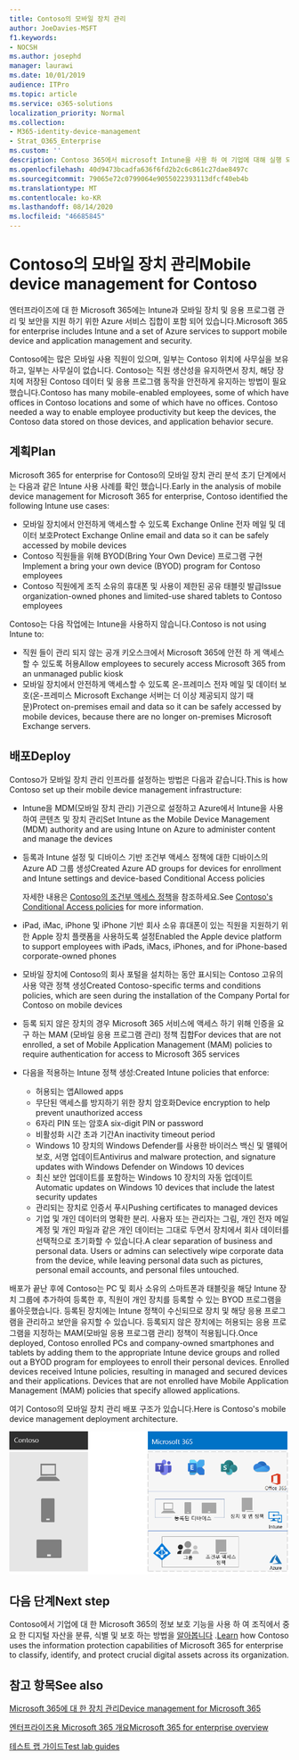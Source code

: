 ```yaml
---
title: Contoso의 모바일 장치 관리
author: JoeDavies-MSFT
f1.keywords:
- NOCSH
ms.author: josephd
manager: laurawi
ms.date: 10/01/2019
audience: ITPro
ms.topic: article
ms.service: o365-solutions
localization_priority: Normal
ms.collection:
- M365-identity-device-management
- Strat_O365_Enterprise
ms.custom: ''
description: Contoso 365에서 microsoft Intune을 사용 하 여 기업에 대해 실행 되는 앱과 장치를 관리 하는 방법을 이해 합니다.
ms.openlocfilehash: 40d9473bcadfa636f6fd2b2c6c861c27dae8497c
ms.sourcegitcommit: 79065e72c0799064e9055022393113dfcf40eb4b
ms.translationtype: MT
ms.contentlocale: ko-KR
ms.lasthandoff: 08/14/2020
ms.locfileid: "46685845"
---
```

# <a name="mobile-device-management-for-contoso"></a><span data-ttu-id="7607a-103">Contoso의 모바일 장치 관리</span><span class="sxs-lookup"><span data-stu-id="7607a-103">Mobile device management for Contoso</span></span>

<span data-ttu-id="7607a-104">엔터프라이즈에 대 한 Microsoft 365에는 Intune과 모바일 장치 및 응용 프로그램 관리 및 보안을 지원 하기 위한 Azure 서비스 집합이 포함 되어 있습니다.</span><span class="sxs-lookup"><span data-stu-id="7607a-104">Microsoft 365 for enterprise includes Intune and a set of Azure services to support mobile device and application management and security.</span></span>

<span data-ttu-id="7607a-p101">Contoso에는 많은 모바일 사용 직원이 있으며, 일부는 Contoso 위치에 사무실을 보유하고, 일부는 사무실이 없습니다. Contoso는 직원 생산성을 유지하면서 장치, 해당 장치에 저장된 Contoso 데이터 및 응용 프로그램 동작을 안전하게 유지하는 방법이 필요했습니다.</span><span class="sxs-lookup"><span data-stu-id="7607a-p101">Contoso has many mobile-enabled employees, some of which have offices in Contoso locations and some of which have no offices. Contoso needed a way to enable employee productivity but keep the devices, the Contoso data stored on those devices, and application behavior secure.</span></span>

## <a name="plan"></a><span data-ttu-id="7607a-107">계획</span><span class="sxs-lookup"><span data-stu-id="7607a-107">Plan</span></span>

<span data-ttu-id="7607a-108">Microsoft 365 for enterprise for Contoso의 모바일 장치 관리 분석 초기 단계에서는 다음과 같은 Intune 사용 사례를 확인 했습니다.</span><span class="sxs-lookup"><span data-stu-id="7607a-108">Early in the analysis of mobile device management for Microsoft 365 for enterprise, Contoso identified the following Intune use cases:</span></span>

- <span data-ttu-id="7607a-109">모바일 장치에서 안전하게 액세스할 수 있도록 Exchange Online 전자 메일 및 데이터 보호</span><span class="sxs-lookup"><span data-stu-id="7607a-109">Protect Exchange Online email and data so it can be safely accessed by mobile devices</span></span>
- <span data-ttu-id="7607a-110">Contoso 직원들을 위해 BYOD(Bring Your Own Device) 프로그램 구현</span><span class="sxs-lookup"><span data-stu-id="7607a-110">Implement a bring your own device (BYOD) program for Contoso employees</span></span>
- <span data-ttu-id="7607a-111">Contoso 직원에게 조직 소유의 휴대폰 및 사용이 제한된 공유 태블릿 발급</span><span class="sxs-lookup"><span data-stu-id="7607a-111">Issue organization-owned phones and limited-use shared tablets to Contoso employees</span></span>

<span data-ttu-id="7607a-112">Contoso는 다음 작업에는 Intune을 사용하지 않습니다.</span><span class="sxs-lookup"><span data-stu-id="7607a-112">Contoso is not using Intune to:</span></span>

- <span data-ttu-id="7607a-113">직원 들이 관리 되지 않는 공개 키오스크에서 Microsoft 365에 안전 하 게 액세스할 수 있도록 허용</span><span class="sxs-lookup"><span data-stu-id="7607a-113">Allow employees to securely access Microsoft 365 from an unmanaged public kiosk</span></span>
- <span data-ttu-id="7607a-114">모바일 장치에서 안전하게 액세스할 수 있도록 온-프레미스 전자 메일 및 데이터 보호(온-프레미스 Microsoft Exchange 서버는 더 이상 제공되지 않기 때문)</span><span class="sxs-lookup"><span data-stu-id="7607a-114">Protect on-premises email and data so it can be safely accessed by mobile devices, because there are no longer on-premises Microsoft Exchange servers.</span></span>

## <a name="deploy"></a><span data-ttu-id="7607a-115">배포</span><span class="sxs-lookup"><span data-stu-id="7607a-115">Deploy</span></span>

<span data-ttu-id="7607a-116">Contoso가 모바일 장치 관리 인프라를 설정하는 방법은 다음과 같습니다.</span><span class="sxs-lookup"><span data-stu-id="7607a-116">This is how Contoso set up their mobile device management infrastructure:</span></span>

- <span data-ttu-id="7607a-117">Intune을 MDM(모바일 장치 관리) 기관으로 설정하고 Azure에서 Intune을 사용하여 콘텐츠 및 장치 관리</span><span class="sxs-lookup"><span data-stu-id="7607a-117">Set Intune as the Mobile Device Management (MDM) authority and are using Intune on Azure to administer content and manage the devices</span></span>
- <span data-ttu-id="7607a-118">등록과 Intune 설정 및 디바이스 기반 조건부 액세스 정책에 대한 디바이스의 Azure AD 그룹 생성</span><span class="sxs-lookup"><span data-stu-id="7607a-118">Created Azure AD groups for devices for enrollment and Intune settings and device-based Conditional Access policies</span></span>

  <span data-ttu-id="7607a-119">자세한 내용은 [Contoso의 조건부 액세스 정책](contoso-identity.md#conditional-access-policies-for-identity-and-device-access)을 참조하세요.</span><span class="sxs-lookup"><span data-stu-id="7607a-119">See [Contoso's Conditional Access policies](contoso-identity.md#conditional-access-policies-for-identity-and-device-access) for more information.</span></span>

- <span data-ttu-id="7607a-120">iPad, iMac, iPhone 및 iPhone 기반 회사 소유 휴대폰이 있는 직원을 지원하기 위한 Apple 장치 플랫폼을 사용하도록 설정</span><span class="sxs-lookup"><span data-stu-id="7607a-120">Enabled the Apple device platform to support employees with iPads, iMacs, iPhones, and for iPhone-based corporate-owned phones</span></span>
- <span data-ttu-id="7607a-121">모바일 장치에 Contoso의 회사 포털을 설치하는 동안 표시되는 Contoso 고유의 사용 약관 정책 생성</span><span class="sxs-lookup"><span data-stu-id="7607a-121">Created Contoso-specific terms and conditions policies, which are seen during the installation of the Company Portal for Contoso on mobile devices</span></span>
- <span data-ttu-id="7607a-122">등록 되지 않은 장치의 경우 Microsoft 365 서비스에 액세스 하기 위해 인증을 요구 하는 MAM (모바일 응용 프로그램 관리) 정책 집합</span><span class="sxs-lookup"><span data-stu-id="7607a-122">For devices that are not enrolled, a set of Mobile Application Management (MAM) policies to require authentication for access to Microsoft 365 services</span></span>
- <span data-ttu-id="7607a-123">다음을 적용하는 Intune 정책 생성:</span><span class="sxs-lookup"><span data-stu-id="7607a-123">Created Intune policies that enforce:</span></span>
  - <span data-ttu-id="7607a-124">허용되는 앱</span><span class="sxs-lookup"><span data-stu-id="7607a-124">Allowed apps</span></span>
  - <span data-ttu-id="7607a-125">무단된 액세스를 방지하기 위한 장치 암호화</span><span class="sxs-lookup"><span data-stu-id="7607a-125">Device encryption to help prevent unauthorized access</span></span>
  - <span data-ttu-id="7607a-126">6자리 PIN 또는 암호</span><span class="sxs-lookup"><span data-stu-id="7607a-126">A six-digit PIN or password</span></span>
  - <span data-ttu-id="7607a-127">비활성화 시간 초과 기간</span><span class="sxs-lookup"><span data-stu-id="7607a-127">An inactivity timeout period</span></span>
  - <span data-ttu-id="7607a-128">Windows 10 장치의 Windows Defender를 사용한 바이러스 백신 및 맬웨어 보호, 서명 업데이트</span><span class="sxs-lookup"><span data-stu-id="7607a-128">Antivirus and malware protection, and signature updates with Windows Defender on Windows 10 devices</span></span>
  - <span data-ttu-id="7607a-129">최신 보안 업데이트를 포함하는 Windows 10 장치의 자동 업데이트</span><span class="sxs-lookup"><span data-stu-id="7607a-129">Automatic updates on Windows 10 devices that include the latest security updates</span></span>
  - <span data-ttu-id="7607a-130">관리되는 장치로 인증서 푸시</span><span class="sxs-lookup"><span data-stu-id="7607a-130">Pushing certificates to managed devices</span></span>
  - <span data-ttu-id="7607a-p102">기업 및 개인 데이터의 명확한 분리. 사용자 또는 관리자는 그림, 개인 전자 메일 계정 및 개인 파일과 같은 개인 데이터는 그대로 두면서 장치에서 회사 데이터를 선택적으로 초기화할 수 있습니다.</span><span class="sxs-lookup"><span data-stu-id="7607a-p102">A clear separation of business and personal data. Users or admins can selectively wipe corporate data from the device, while leaving personal data such as pictures, personal email accounts, and personal files untouched.</span></span>

<span data-ttu-id="7607a-p103">배포가 끝난 후에 Contoso는 PC 및 회사 소유의 스마트폰과 태블릿을 해당 Intune 장치 그룹에 추가하여 등록한 후, 직원이 개인 장치를 등록할 수 있는 BYOD 프로그램을 롤아웃했습니다. 등록된 장치에는 Intune 정책이 수신되므로 장치 및 해당 응용 프로그램을 관리하고 보안을 유지할 수 있습니다. 등록되지 않은 장치에는 허용되는 응용 프로그램을 지정하는 MAM(모바일 응용 프로그램 관리) 정책이 적용됩니다.</span><span class="sxs-lookup"><span data-stu-id="7607a-p103">Once deployed, Contoso enrolled PCs and company-owned smartphones and tablets by adding them to the appropriate Intune device groups and rolled out a BYOD program for employees to enroll their personal devices. Enrolled devices received Intune policies, resulting in managed and secured devices and their applications. Devices that are not enrolled have Mobile Application Management (MAM) policies that specify allowed applications.</span></span>

<span data-ttu-id="7607a-136">여기 Contoso의 모바일 장치 관리 배포 구조가 있습니다.</span><span class="sxs-lookup"><span data-stu-id="7607a-136">Here is Contoso's mobile device management deployment architecture.</span></span>

![Contoso의 모바일 장치 관리 배포 인프라](../media/contoso-mdm/contoso-mdm-fig1.png)

## <a name="next-step"></a><span data-ttu-id="7607a-138">다음 단계</span><span class="sxs-lookup"><span data-stu-id="7607a-138">Next step</span></span>

<span data-ttu-id="7607a-139">Contoso에서 기업에 대 한 Microsoft 365의 정보 보호 기능을 사용 하 여 조직에서 중요 한 디지털 자산을 분류, 식별 및 보호 하는 방법을 [알아봅니다](contoso-info-protect.md) .</span><span class="sxs-lookup"><span data-stu-id="7607a-139">[Learn](contoso-info-protect.md) how Contoso uses the information protection capabilities of Microsoft 365 for enterprise to classify, identify, and protect crucial digital assets across its organization.</span></span>

## <a name="see-also"></a><span data-ttu-id="7607a-140">참고 항목</span><span class="sxs-lookup"><span data-stu-id="7607a-140">See also</span></span>

[<span data-ttu-id="7607a-141">Microsoft 365에 대 한 장치 관리</span><span class="sxs-lookup"><span data-stu-id="7607a-141">Device management for Microsoft 365</span></span>](device-management-roadmap-microsoft-365.md)

[<span data-ttu-id="7607a-142">엔터프라이즈용 Microsoft 365 개요</span><span class="sxs-lookup"><span data-stu-id="7607a-142">Microsoft 365 for enterprise overview</span></span>](microsoft-365-overview.md)

[<span data-ttu-id="7607a-143">테스트 랩 가이드</span><span class="sxs-lookup"><span data-stu-id="7607a-143">Test lab guides</span></span>](m365-enterprise-test-lab-guides.md)

